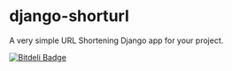 django-shorturl
===============

A very simple URL Shortening Django app for your project.


[![Bitdeli Badge](https://d2weczhvl823v0.cloudfront.net/dhilipsiva/django-shorturl/trend.png)](https://bitdeli.com/free "Bitdeli Badge")


